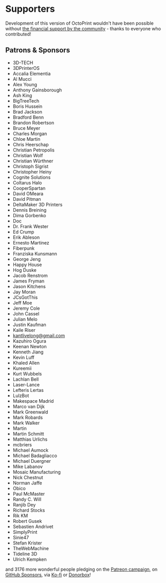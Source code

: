 # Supporters

Development of this version of OctoPrint wouldn't have been possible without
[the financial support by the community](https://support.octoprint.org) -
thanks to everyone who contributed!

## Patrons & Sponsors

  * 3D-TECH
  * 3DPrinterOS
  * Accalia Elementia
  * Al Mucci
  * Alex Young
  * Anthony Gainsborough
  * Ash King
  * BigTreeTech
  * Boris Hussein
  * Brad Jackson
  * Bradford Benn
  * Brandon Robertson
  * Bruce Meyer
  * Charles Morgan
  * Chloe Martin
  * Chris Heerschap
  * Christian Petropolis
  * Christian Wolf
  * Christian Würthner
  * Christoph Sigrist
  * Christopher Heiny
  * Cognite Solutions
  * Coltarus Halo
  * CooperSpartan
  * David OMeara
  * David Pitman
  * DeltaMaker 3D Printers
  * Dennis Breining
  * Dima Gorbenko
  * Doc
  * Dr. Frank Wester
  * Ed Crump
  * Erik Ableson
  * Ernesto Martinez
  * Fiberpunk
  * Franziska Kunsmann
  * George Jeng
  * Happy House
  * Hog Duske
  * Jacob Renstrom
  * James Fryman
  * Jason Kitchens
  * Jay Moran
  * JCsGotThis
  * Jeff Moe
  * Jeremy Cole
  * John Cassel
  * Julian Melo
  * Justin Kaufman
  * Kaile Riser
  * kantlivelong@gmail.com
  * Kazuhiro Ogura
  * Keenan Newton
  * Kenneth Jiang
  * Kevin Luff
  * Khaled Allen
  * Kureemii
  * Kurt Wubbels
  * Lachlan Bell
  * Laser-Lance
  * Lefteris Lertas
  * LulzBot
  * Makespace Madrid
  * Marco van Dijk
  * Mark Greenwald
  * Mark Robards
  * Mark Walker
  * Martin
  * Martin Schmitt
  * Matthias Urlichs
  * mcbriers
  * Michael Aumock
  * Michael Badagliacco
  * Michael Duergner
  * Mike Labanov
  * Mosaic Manufacturing
  * Nick Chestnut
  * Norman Jaffe
  * Obico
  * Paul McMaster
  * Randy C. Will
  * Ranjib Dey
  * Richard Stocks
  * Rik KM
  * Robert Gusek
  * Sebastien Andrivet
  * SimplyPrint
  * Sinie47
  * Stefan Krister
  * TheWebMachine
  * Tideline 3D
  * Ulrich Kempken

and 3176 more wonderful people pledging on the [Patreon campaign](https://patreon.com/foosel), on [GitHub Sponsors](https://github.com/users/foosel/sponsorship), via [Ko-fi](https://ko-fi.com/octoprint) or [Donorbox](https://donorbox.org/support-octoprint?recurring=true)!
